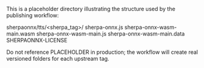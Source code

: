 ﻿This is a placeholder directory illustrating the structure used by the publishing workflow:

sherpaonnx/tts/<sherpa_tag>/
  sherpa-onnx.js
  sherpa-onnx-wasm-main.wasm
  sherpa-onnx-wasm-main.js
  sherpa-onnx-wasm-main.data
  SHERPAONNX-LICENSE

Do not reference PLACEHOLDER in production; the workflow will create real versioned folders for each upstream tag.
